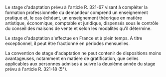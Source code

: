 Le stage d'adaptation prévu à l'article R. 321-67 visant à compléter la formation professionnelle du demandeur comprend un enseignement pratique et, le cas échéant, un enseignement théorique en matière artistique, économique, comptable et juridique, dispensés sous le contrôle du conseil des maisons de vente et selon les modalités qu'il détermine.

Le stage d'adaptation s'effectue en France et à plein temps. A titre exceptionnel, il peut être fractionné en périodes mensuelles.

La convention de stage d'adaptation ne peut contenir de dispositions moins avantageuses, notamment en matière de gratification, que celles applicables aux personnes admises à suivre la deuxième année du stage prévu à l'article R. 321-18 (5°).
